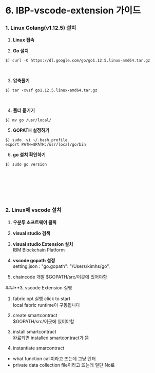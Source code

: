 # 6. **IBP-vscode-extension 가이드**

### **1. Linux Golang(v1.12.5)** 설치

1. **Linux 접속**<br>

2. **Go 설치**<br>
```
$) curl -O https://dl.google.com/go/go1.12.5.linux-amd64.tar.gz
```
<br>

3. **압축풀기**<br>
```
$) tar -xvzf go1.12.5.linux-amd64.tar.gz
```
<br>



4. **폴더 옮기기**<br>
```
$) mv go /usr/local/
```

5. **GOPATH 설정하기**<br>
```
$) sudo  vi ~/.bash_profile
export PATH=$PATH:/usr/local/go/bin
```

6. **go 설치 확인하기**<br>
```
$) sudo go version
```
<br><br><br><br><br>



### **2. Linux에 vscode** 설치<br>

1. **우분투 소프트웨어 클릭**<br>

2. **visual studio 검색**<br>

3. **visual studio Extension 설치**<br>
IBM Blockchain Platform

4. **vscode gopath 설정**<br>
setting.json : "go.gopath": "/Users/kimhs/go",

5. chaincode 개발
$GOPATH/src/이곳에 있어야함



###**3. vscode Extension 실행
1. fabric opt 실행 click to start<br>
local fabric runtime이 구동됩니다

2. create smartcontract<br>
$GOPATH/src/이곳에 있어야함

3. install smartcontract<br> 
완료되면 installed smartcontract가 뜸

4. instantiate smarcontract<br>
- what function call이라고 뜨는데 그냥 엔터
- private data collection file이라고 뜨는데 일단 No로